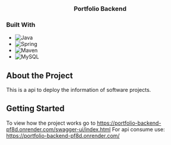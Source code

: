 <br />
<div align="center">
<h3 align="center">Portfolio Backend</h3>

</div>

### Built With

* ![Java](https://img.shields.io/badge/java-%23ED8B00.svg?style=for-the-badge&logo=java&logoColor=white)
* ![Spring](https://img.shields.io/badge/Spring-6DB33F?style=for-the-badge&logo=spring&logoColor=white)
* ![Maven](https://img.shields.io/badge/Maven-C71A36?style=for-the-badge&logo=Apache-Maven&logoColor=white)
* ![MySQL](https://img.shields.io/badge/MySQL-00000F?style=for-the-badge&logo=mysql&logoColor=white)

## About the Project

This is a api to deploy the information of software projects.

<!-- GETTING STARTED -->
## Getting Started

To view how the project works go to https://portfolio-backend-pf8d.onrender.com/swagger-ui/index.html
For api consume use: https://portfolio-backend-pf8d.onrender.com/
